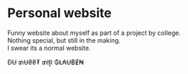 # Personal website
  
Funny website about myself as part of a project by college.  
Nothing special, but still in the making.  
I swear its a normal website.

ĐɄ ₥Ʉ₴₴₮ ₥łⱤ ₲Ⱡ₳Ʉ฿Ɇ₦